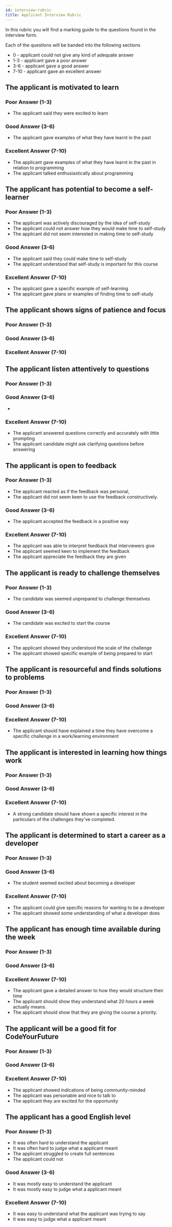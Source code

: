 ```yaml
---
id: interview-rubric
title: Applicant Interview Rubric
---
```


In this rubric you will find a marking guide to the questions found in the interview form.

Each of the questions will be banded into the following sections

- 0 - applicant could not give any kind of adequate answer
- 1-3 - applicant gave a poor answer
- 3-6 - applicant gave a good answer
- 7-10 - applicant gave an excellent answer

## The applicant is motivated to learn

### Poor Answer (1-3)

- The applicant said they were excited to learn

### Good Answer (3-6)

- The applicant gave examples of what they have learnt in the past

### Excellent Answer (7-10)

- The applicant gave examples of what they have learnt in the past in relation to programming
- The applicant talked enthusiastically about programming

## The applicant has potential to become a self-learner

### Poor Answer (1-3)

- The applicant was actively discouraged by the idea of self-study
- The applicant could not answer how they would make time to self-study
- The applicant did not seem interested in making time to self-study

### Good Answer (3-6)

- The applicant said they could make time to self-study
- The applicant understood that self-study is important for this course

### Excellent Answer (7-10)

- The applicant gave a specific example of self-learning
- The applicant gave plans or examples of finding time to self-study

## The applicant shows signs of patience and focus

### Poor Answer (1-3)

### Good Answer (3-6)

### Excellent Answer (7-10)

## The applicant listen attentively to questions

### Poor Answer (1-3)

### Good Answer (3-6)

-

### Excellent Answer (7-10)

- The applicant answered questions correctly and accurately with little prompting
- The applicant candidate might ask clarifying questions before answering

## The applicant is open to feedback

### Poor Answer (1-3)

- The applicant reacted as if the feedback was personal,
- The applicant did not seem keen to use the feedback constructively.

### Good Answer (3-6)

- The applicant accepted the feedback in a positive way

### Excellent Answer (7-10)

- The applicant was able to interpret feedback that interviewers give
- The applicant seemed keen to implement the feedback
- The applicant appreciate the feedback they are given

## The applicant is ready to challenge themselves

### Poor Answer (1-3)

- The candidate was seemed unprepared to challenge themselves

### Good Answer (3-6)

- The candidate was excited to start the course

### Excellent Answer (7-10)

- The applicant showed they understood the scale of the challenge
- The applicant showed specific example of being prepared to start

## The applicant is resourceful and finds solutions to problems

### Poor Answer (1-3)

### Good Answer (3-6)

### Excellent Answer (7-10)

- The applicant should have explained a time they have overcome a specific challenge in a work/learning environment

## The applicant is interested in learning how things work

### Poor Answer (1-3)

### Good Answer (3-6)

### Excellent Answer (7-10)

- A strong candidate should have shown a specific interest in the particulars of the challenges they've completed.

## The applicant is determined to start a career as a developer

### Poor Answer (1-3)

### Good Answer (3-6)

- The student seemed excited about becoming a developer

### Excellent Answer (7-10)

- The applicant could give specific reasons for wanting to be a developer
- The applicant showed some understanding of what a developer does

## The applicant has enough time available during the week

### Poor Answer (1-3)

### Good Answer (3-6)

### Excellent Answer (7-10)

- The applicant gave a detailed answer to how they would structure their time
- The applicant should show they understand what 20 hours a week actually means.
- The applicant should show that they are giving the course a priority.

## The applicant will be a good fit for CodeYourFuture

### Poor Answer (1-3)

### Good Answer (3-6)

### Excellent Answer (7-10)

- The applicant showed indications of being community-minded
- The applicant was personable and nice to talk to
- The applicant they are excited for the opportunity

## The applicant has a good English level

### Poor Answer (1-3)

- It was often hard to understand the applicant
- It was often hard to judge what a applicant meant
- The applicant struggled to create full sentences
- The applicant could not

### Good Answer (3-6)

- It was mostly easy to understand the applicant
- It was mostly easy to judge what a applicant meant

### Excellent Answer (7-10)

- It was easy to understand what the applicant was trying to say
- It was easy to judge what a applicant meant
